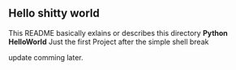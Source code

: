 ## Hello shitty world

>
This README basically exlains or describes this directory
**Python HelloWorld**
Just the first Project after the simple shell break
>
update comming later.
